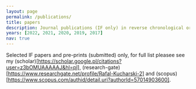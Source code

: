 ```yaml
---
layout: page
permalink: /publications/
title: papers
description: Journal publications (IF only) in reverse chronological order starting with pre-prints.
years: [2022, 2021, 2020, 2019, 2017]
nav: true
---
```


Selected IF papers and pre-prints (submitted) only, for full list pleasee see my (scholar)[https://scholar.google.pl/citations?user=z3bOMUAAAAAJ&hl=pl], (research-gate)[https://www.researchgate.net/profile/Rafal-Kucharski-2] and (scopus)[https://www.scopus.com/authid/detail.uri?authorId=57014903600].

